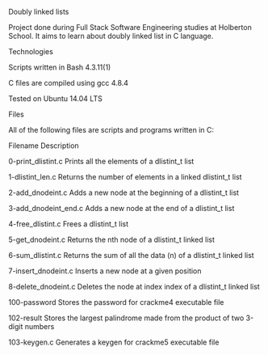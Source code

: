 Doubly linked lists

Project done during Full Stack Software Engineering studies at Holberton School. It aims to learn about doubly linked list in C language.



Technologies

Scripts written in Bash 4.3.11(1)

C files are compiled using gcc 4.8.4

Tested on Ubuntu 14.04 LTS

Files

All of the following files are scripts and programs written in C:



Filename	Description

0-print_dlistint.c	Prints all the elements of a dlistint_t list

1-dlistint_len.c	Returns the number of elements in a linked dlistint_t list

2-add_dnodeint.c	Adds a new node at the beginning of a dlistint_t list

3-add_dnodeint_end.c	Adds a new node at the end of a dlistint_t list

4-free_dlistint.c	Frees a dlistint_t list

5-get_dnodeint.c	Returns the nth node of a dlistint_t linked list

6-sum_dlistint.c	Returns the sum of all the data (n) of a dlistint_t linked list

7-insert_dnodeint.c	Inserts a new node at a given position

8-delete_dnodeint.c	Deletes the node at index index of a dlistint_t linked list

100-password	Stores the password for crackme4 executable file

102-result	Stores the largest palindrome made from the product of two 3-digit numbers

103-keygen.c	Generates a keygen for crackme5 executable file
